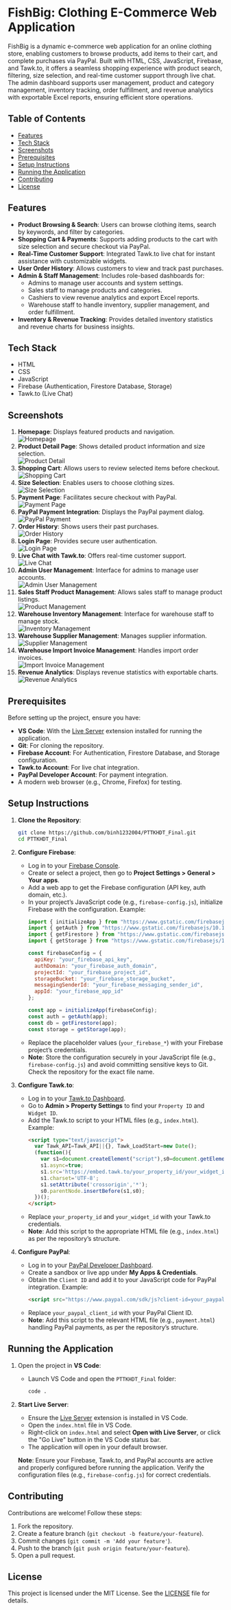 # FishBig: Clothing E-Commerce Web Application

FishBig is a dynamic e-commerce web application for an online clothing store, enabling customers to browse products, add items to their cart, and complete purchases via PayPal. Built with HTML, CSS, JavaScript, Firebase, and Tawk.to, it offers a seamless shopping experience with product search, filtering, size selection, and real-time customer support through live chat. The admin dashboard supports user management, product and category management, inventory tracking, order fulfillment, and revenue analytics with exportable Excel reports, ensuring efficient store operations.

## Table of Contents
- [Features](#features)
- [Tech Stack](#tech-stack)
- [Screenshots](#screenshots)
- [Prerequisites](#prerequisites)
- [Setup Instructions](#setup-instructions)
- [Running the Application](#running-the-application)
- [Contributing](#contributing)
- [License](#license)

## Features
- **Product Browsing & Search**: Users can browse clothing items, search by keywords, and filter by categories.
- **Shopping Cart & Payments**: Supports adding products to the cart with size selection and secure checkout via PayPal.
- **Real-Time Customer Support**: Integrated Tawk.to live chat for instant assistance with customizable widgets.
- **User Order History**: Allows customers to view and track past purchases.
- **Admin & Staff Management**: Includes role-based dashboards for:
  - Admins to manage user accounts and system settings.
  - Sales staff to manage products and categories.
  - Cashiers to view revenue analytics and export Excel reports.
  - Warehouse staff to handle inventory, supplier management, and order fulfillment.
- **Inventory & Revenue Tracking**: Provides detailed inventory statistics and revenue charts for business insights.

## Tech Stack
- HTML
- CSS
- JavaScript
- Firebase (Authentication, Firestore Database, Storage)
- Tawk.to (Live Chat)

## Screenshots
1. **Homepage**: Displays featured products and navigation.  
   ![Homepage](https://res.cloudinary.com/dapvvdxw7/image/upload/v1751296467/Home_wyefvn.png)
2. **Product Detail Page**: Shows detailed product information and size selection.  
   ![Product Detail](https://res.cloudinary.com/dapvvdxw7/image/upload/v1751296467/product_detail_lbpkdw.png)
3. **Shopping Cart**: Allows users to review selected items before checkout.  
   ![Shopping Cart](https://res.cloudinary.com/dapvvdxw7/image/upload/v1751367368/cart_i0c17r.png)
4. **Size Selection**: Enables users to choose clothing sizes.  
   ![Size Selection](https://res.cloudinary.com/dapvvdxw7/image/upload/v1751367457/hd_size_durioi.png)
5. **Payment Page**: Facilitates secure checkout with PayPal.  
   ![Payment Page](https://res.cloudinary.com/dapvvdxw7/image/upload/v1751367565/paypal_djlfks.png)
6. **PayPal Payment Integration**: Displays the PayPal payment dialog.  
   ![PayPal Payment](https://res.cloudinary.com/dapvvdxw7/image/upload/v1751367630/detal_paypal_edqafa.png)
7. **Order History**: Shows users their past purchases.  
   ![Order History](https://res.cloudinary.com/dapvvdxw7/image/upload/v1751296467/profile_history_invoice_pqfoje.png)
8. **Login Page**: Provides secure user authentication.  
   ![Login Page](https://res.cloudinary.com/dapvvdxw7/image/upload/v1751296465/login_mpemhm.png)
9. **Live Chat with Tawk.to**: Offers real-time customer support.  
   ![Live Chat](https://res.cloudinary.com/dapvvdxw7/image/upload/v1751367705/tawkto_rl5p8q.png)
10. **Admin User Management**: Interface for admins to manage user accounts.  
    ![Admin User Management](https://res.cloudinary.com/dapvvdxw7/image/upload/v1751367802/fishbigadmin_ovltbu.png)
11. **Sales Staff Product Management**: Allows sales staff to manage product listings.  
    ![Product Management](https://res.cloudinary.com/dapvvdxw7/image/upload/v1751368083/confused_product_zee35i.png)
12. **Warehouse Inventory Management**: Interface for warehouse staff to manage stock.  
    ![Inventory Management](https://res.cloudinary.com/dapvvdxw7/image/upload/v1751367913/magage_product_qm75ci.png)
13. **Warehouse Supplier Management**: Manages supplier information.  
    ![Supplier Management](https://res.cloudinary.com/dapvvdxw7/image/upload/v1751368159/supplier_ymoylm.png)
14. **Warehouse Import Invoice Management**: Handles import order invoices.  
    ![Import Invoice Management](https://res.cloudinary.com/dapvvdxw7/image/upload/v1751368255/import_invoice_mxnnj6.png)
15. **Revenue Analytics**: Displays revenue statistics with exportable charts.  
    ![Revenue Analytics](https://res.cloudinary.com/dapvvdxw7/image/upload/v1751368349/chart_rszszl.png)

## Prerequisites
Before setting up the project, ensure you have:
- **VS Code**: With the [Live Server](https://marketplace.visualstudio.com/items?itemName=ritwickdey.LiveServer) extension installed for running the application.
- **Git**: For cloning the repository.
- **Firebase Account**: For Authentication, Firestore Database, and Storage configuration.
- **Tawk.to Account**: For live chat integration.
- **PayPal Developer Account**: For payment integration.
- A modern web browser (e.g., Chrome, Firefox) for testing.

## Setup Instructions
1. **Clone the Repository**:
   ```bash
   git clone https://github.com/binh1232004/PTTKHDT_Final.git
   cd PTTKHDT_Final
   ```

2. **Configure Firebase**:
   - Log in to your [Firebase Console](https://console.firebase.google.com/).
   - Create or select a project, then go to **Project Settings > General > Your apps**.
   - Add a web app to get the Firebase configuration (API key, auth domain, etc.).
   - In your project’s JavaScript code (e.g., `firebase-config.js`), initialize Firebase with the configuration. Example:
     ```javascript
     import { initializeApp } from "https://www.gstatic.com/firebasejs/10.14.1/firebase-app.js";
     import { getAuth } from "https://www.gstatic.com/firebasejs/10.14.1/firebase-auth.js";
     import { getFirestore } from "https://www.gstatic.com/firebasejs/10.14.1/firebase-firestore.js";
     import { getStorage } from "https://www.gstatic.com/firebasejs/10.14.1/firebase-storage.js";

     const firebaseConfig = {
       apiKey: "your_firebase_api_key",
       authDomain: "your_firebase_auth_domain",
       projectId: "your_firebase_project_id",
       storageBucket: "your_firebase_storage_bucket",
       messagingSenderId: "your_firebase_messaging_sender_id",
       appId: "your_firebase_app_id"
     };

     const app = initializeApp(firebaseConfig);
     const auth = getAuth(app);
     const db = getFirestore(app);
     const storage = getStorage(app);
     ```
   - Replace the placeholder values (`your_firebase_*`) with your Firebase project’s credentials.
   - **Note**: Store the configuration securely in your JavaScript file (e.g., `firebase-config.js`) and avoid committing sensitive keys to Git. Check the repository for the exact file name.

3. **Configure Tawk.to**:
   - Log in to your [Tawk.to Dashboard](https://dashboard.tawk.to/).
   - Go to **Admin > Property Settings** to find your `Property ID` and `Widget ID`.
   - Add the Tawk.to script to your HTML files (e.g., `index.html`). Example:
     ```html
     <script type="text/javascript">
       var Tawk_API=Tawk_API||{}, Tawk_LoadStart=new Date();
       (function(){
         var s1=document.createElement("script"),s0=document.getElementsByTagName("script")[0];
         s1.async=true;
         s1.src='https://embed.tawk.to/your_property_id/your_widget_id';
         s1.charset='UTF-8';
         s1.setAttribute('crossorigin','*');
         s0.parentNode.insertBefore(s1,s0);
       })();
     </script>
     ```
   - Replace `your_property_id` and `your_widget_id` with your Tawk.to credentials.
   - **Note**: Add this script to the appropriate HTML file (e.g., `index.html`) as per the repository’s structure.

4. **Configure PayPal**:
   - Log in to your [PayPal Developer Dashboard](https://developer.paypal.com/).
   - Create a sandbox or live app under **My Apps & Credentials**.
   - Obtain the `Client ID` and add it to your JavaScript code for PayPal integration. Example:
     ```html
     <script src="https://www.paypal.com/sdk/js?client-id=your_paypal_client_id"></script>
     ```
   - Replace `your_paypal_client_id` with your PayPal Client ID.
   - **Note**: Add this script to the relevant HTML file (e.g., `payment.html`) handling PayPal payments, as per the repository’s structure.

## Running the Application
1. Open the project in **VS Code**:
   - Launch VS Code and open the `PTTKHDT_Final` folder:
     ```bash
     code .
     ```

2. **Start Live Server**:
   - Ensure the [Live Server](https://marketplace.visualstudio.com/items?itemName=ritwickdey.LiveServer) extension is installed in VS Code.
   - Open the `index.html` file in VS Code.
   - Right-click on `index.html` and select **Open with Live Server**, or click the "Go Live" button in the VS Code status bar.
   - The application will open in your default browser.

   **Note**: Ensure your Firebase, Tawk.to, and PayPal accounts are active and properly configured before running the application. Verify the configuration files (e.g., `firebase-config.js`) for correct credentials.

## Contributing
Contributions are welcome! Follow these steps:
1. Fork the repository.
2. Create a feature branch (`git checkout -b feature/your-feature`).
3. Commit changes (`git commit -m 'Add your feature'`).
4. Push to the branch (`git push origin feature/your-feature`).
5. Open a pull request.

## License
This project is licensed under the MIT License. See the [LICENSE](LICENSE) file for details.
